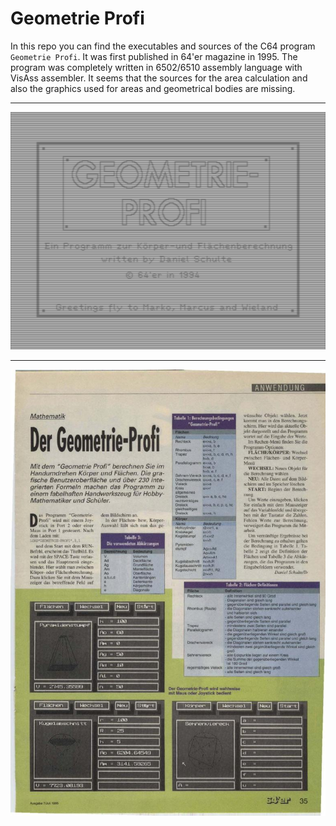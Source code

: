 # Geometrie Profi
In this repo you can find the executables and sources of the C64 program `Geometrie Profi`.
It was first published in 64'er magazine in 1995.
The program was completely written in 6502/6510 assembly language with VisAss assembler.
It seems that the sources for the area calculation and also the graphics used for areas and 
geometrical bodies are missing.

---

![Titlescreen](titlescreen.png "Titlescreen")

---

![64er 05/1995](64er_1995_07_print.jpg "64er 05/1995")
